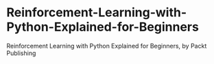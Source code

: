 # Reinforcement-Learning-with-Python-Explained-for-Beginners
Reinforcement Learning with Python Explained for Beginners, by Packt Publishing
